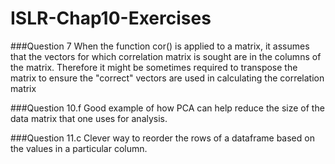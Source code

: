# ISLR-Chap10-Exercises

###Question 7
When the function cor() is applied to a matrix, it assumes that the vectors for which correlation matrix is sought are in the columns of the matrix. Therefore it might be sometimes required to transpose the matrix to ensure the "correct" vectors are used in calculating the correlation matrix


###Question 10.f
Good example of how PCA can help reduce the size of the data matrix that one uses for analysis.

###Question 11.c
Clever way to reorder the rows of a dataframe based on the values in a particular column.